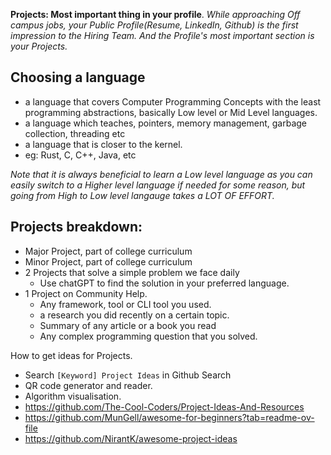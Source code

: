 
**Projects: Most important thing in your profile**.
_While approaching Off campus jobs, your Public Profile(Resume, LinkedIn, Github) is the first impression to the Hiring Team._
_And the Profile's most important section is your Projects._

## Choosing a language
- a language that covers Computer Programming Concepts with the least programming abstractions, basically Low level or Mid Level languages.
- a language which teaches, pointers, memory management, garbage collection, threading etc
- a language that is closer to the kernel.
- eg: Rust, C, C++, Java, etc


_Note that it is always beneficial to learn a Low level language as you can easily switch to a Higher level language if needed for some reason, but going from High to Low level langauge takes a LOT OF EFFORT._


## Projects breakdown:
- Major Project, part of college curriculum
- Minor Project, part of college curriculum
- 2 Projects that solve a simple problem we face daily
	- Use chatGPT to find the solution in your preferred language.
- 1 Project on Community Help.
	- Any framework, tool or CLI tool you used.
	- a research you did recently on a certain topic.
	- Summary of any article or a book you read 
	- Any complex programming question that you solved. 



How to get ideas for Projects. 
- Search `[Keyword] Project Ideas` in Github Search
- QR code generator and reader.
- Algorithm visualisation.
- https://github.com/The-Cool-Coders/Project-Ideas-And-Resources
- https://github.com/MunGell/awesome-for-beginners?tab=readme-ov-file
- https://github.com/NirantK/awesome-project-ideas
